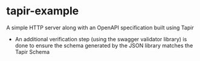 # tapir-example

A simple HTTP server along with an OpenAPI specification built using Tapir
* An additional verification step (using the swagger validator library) is done to ensure the schema generated by the JSON library matches the Tapir Schema
